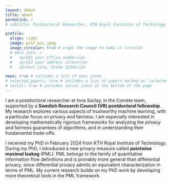 ```yaml
---
layout: about
title: about
permalink: /
# subtitle: Postdoctoral Researcher, KTH Royal Institute of Technology

profile:
  align: right
  image: prof_pic.jpeg
  image_circular: true # crops the image to make it circular
  # more_info: >
  #   <p>555 your office number</p>
  #   <p>123 your address street</p>
  #   <p>Your City, State 12345</p>

news: true # includes a list of news items
# selected_papers: true # includes a list of papers marked as "selected={true}"
# social: true # includes social icons at the bottom of the page
---
```


I am a postdoctoral researcher at Inria Saclay, in the Comète team, supported by a **Swedish Research Council (VR) postdoctoral fellowship**. My research explores various aspects of trustworthy machine learning, with a particular focus on privacy and fairness. I am especially interested in developing mathematically rigorous frameworks for analyzing the privacy and fairness guarantees of algorithms, and in understanding their fundamental trade-offs.

I received my PhD in February 2024 from KTH Royal Institute of Technology. During my PhD, I introduced a new privacy measure called **pointwise maximal leakag** (PML). PML belongs to the family of quantitative information flow definitions and is provably more general than differential privacy, since differential privacy admits an equivalent characterization in terms of PML. My current research builds on my PhD work by developing more theoretical tools in the PML framework.
